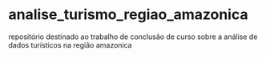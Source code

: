 # analise_turismo_regiao_amazonica
repositório destinado ao trabalho de conclusão de curso sobre a análise de dados turísticos na região amazonica

